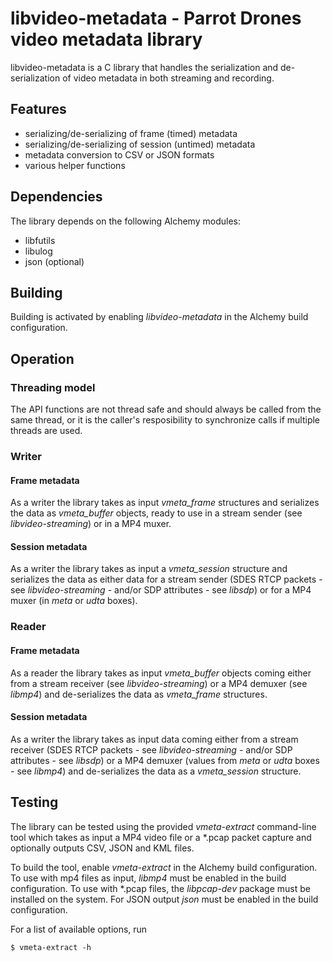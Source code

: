 # libvideo-metadata - Parrot Drones video metadata library

libvideo-metadata is a C library that handles the serialization and
de-serialization of video metadata in both streaming and recording.

## Features

* serializing/de-serializing of frame (timed) metadata
* serializing/de-serializing of session (untimed) metadata
* metadata conversion to CSV or JSON formats
* various helper functions

## Dependencies

The library depends on the following Alchemy modules:

* libfutils
* libulog
* json (optional)

## Building

Building is activated by enabling _libvideo-metadata_ in the Alchemy build
configuration.

## Operation

### Threading model

The API functions are not thread safe and should always be called from the
same thread, or it is the caller's resposibility to synchronize calls if
multiple threads are used.

### Writer

#### Frame metadata

As a writer the library takes as input _vmeta_frame_ structures and serializes
the data as _vmeta_buffer_ objects, ready to use in a stream sender (see
_libvideo-streaming_) or in a MP4 muxer.

#### Session metadata

As a writer the library takes as input a _vmeta_session_ structure and
serializes the data as either data for a stream sender (SDES RTCP packets -
see _libvideo-streaming_ - and/or SDP attributes - see _libsdp_) or for a
MP4 muxer (in _meta_ or _udta_ boxes).

### Reader

#### Frame metadata

As a reader the library takes as input _vmeta_buffer_ objects coming either from
a stream receiver (see _libvideo-streaming_) or a MP4 demuxer (see _libmp4_)
and de-serializes the data as _vmeta_frame_ structures.

#### Session metadata

As a writer the library takes as input data coming either from a stream
receiver (SDES RTCP packets - see _libvideo-streaming_ - and/or SDP
attributes - see _libsdp_) or a MP4 demuxer (values from _meta_ or _udta_
boxes - see _libmp4_) and de-serializes the data as a _vmeta_session_
structure.

## Testing

The library can be tested using the provided _vmeta-extract_ command-line tool
which takes as input a MP4 video file or a *.pcap packet capture and optionally
outputs CSV, JSON and KML files.

To build the tool, enable _vmeta-extract_ in the Alchemy build configuration.
To use with mp4 files as input, _libmp4_ must be enabled in the build
configuration. To use with *.pcap files, the _libpcap-dev_ package must be
installed on the system. For JSON output _json_ must be enabled in the build
configuration.

For a list of available options, run

    $ vmeta-extract -h
